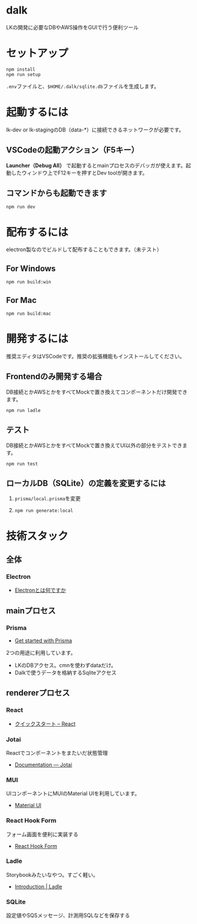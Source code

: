 # dalk

LKの開発に必要なDBやAWS操作をGUIで行う便利ツール

# セットアップ

```shell
npm install
npm run setup
```

`.env`ファイルと、`$HOME/.dalk/sqlite.db`ファイルを生成します。

# 起動するには

lk-dev or lk-stagingのDB（data-\*）に接続できるネットワークが必要です。

## VSCodeの起動アクション（F5キー）

**Launcher（Debug All）** で起動するとmainプロセスのデバッガが使えます。起動したウィンドウ上でF12キーを押すとDev toolが開きます。

## コマンドからも起動できます

```shell
npm run dev
```

# 配布するには

electron製なのでビルドして配布することもできます。（未テスト）

## For Windows

```shell
npm run build:win
```

## For Mac

```shell
npm run build:mac
```

# 開発するには

推奨エディタはVSCodeです。推奨の拡張機能もインストールしてください。

## Frontendのみ開発する場合

DB接続とかAWSとかをすべてMockで置き換えてコンポーネントだけ開発できます。

```shell
npm run ladle
```

## テスト

DB接続とかAWSとかをすべてMockで置き換えてUI以外の部分をテストできます。

```shell
npm run test
```

## ローカルDB（SQLite）の定義を変更するには

1. `prisma/local.prisma`を変更
2. ```
   npm run generate:local
   ```

# 技術スタック

## 全体

### Electron

- [Electronとは何ですか](https://www.electronjs.org/ja/docs/latest/)

## mainプロセス

### Prisma

- [Get started with Prisma](https://www.prisma.io/docs/getting-started)

2つの用途に利用しています。

- LKのDBアクセス。cmnを使わずdataだけ。
- Dalkで使うデータを格納するSqliteアクセス

## rendererプロセス

### React

- [クイックスタート – React](https://ja.react.dev/learn)

### Jotai

Reactでコンポーネントをまたいだ状態管理

- [Documentation — Jotai](https://jotai.org/docs)

### MUI

UIコンポーネントにMUIのMaterial UIを利用しています。

- [Material UI](https://mui.com/material-ui/getting-started/)

### React Hook Form

フォーム画面を便利に実装する

- [React Hook Form](https://react-hook-form.com/)

### Ladle

Storybookみたいなやつ。すごく軽い。

- [Introduction \| Ladle](https://ladle.dev/docs/)

### SQLite

設定値やSQSメッセージ、計測用SQLなどを保存する
